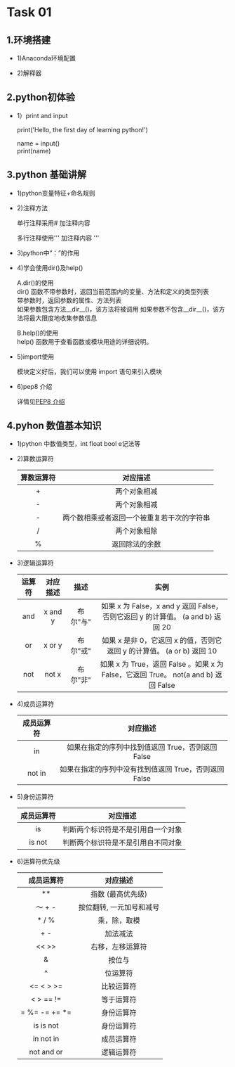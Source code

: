 Task 01
==============
1.环境搭建
--------------
* 1)Anaconda环境配置

* 2)解释器

2.python初体验
----------------
* 1）print and input

  print('Hello, the first day of learning python!')
  
  name = input()  
  print(name)
  
3.python 基础讲解
---------------
* 1)python变量特征+命名规则
* 2)注释方法

  单行注释采用# 加注释内容
  
  多行注释使用'''    加注释内容   '''
  
 
* 3)python中“：”的作用
* 4)学会使用dir()及help()

  A.dir()的使用  
  dir() 函数不带参数时，返回当前范围内的变量、方法和定义的类型列表  
  带参数时，返回参数的属性、方法列表  
  如果参数包含方法__dir__()，该方法将被调用
  如果参数不包含__dir__()，该方法将最大限度地收集参数信息
  
  B.help()的使用  
  help() 函数用于查看函数或模块用途的详细说明。
  
* 5)import使用

  模块定义好后，我们可以使用 import 语句来引入模块
  
* 6)pep8 介绍

  详情见[PEP8 介绍](https://www.python.org/dev/peps/pep-0008/ "悬停显示")
  
4.pyhon 数值基本知识
----------------------

* 1)python 中数值类型，int float bool e记法等
* 2)算数运算符

  |算数运算符|对应描述|
  |:------:|:------:|
  |+|两个对象相减|
  |-|两个对象相减|
  |-|两个数相乘或者返回一个被重复若干次的字符串|
  |/|两个对象相除|
  |%|返回除法的余数|

* 3)逻辑运算符

  |运算符|对应描述|描述|	实例|
  |:------:|:------:|:------:|:------:|
  |and|	x and y|	布尔"与" | 如果 x 为 False，x and y 返回 False，否则它返回 y 的计算值。 	(a and b) 返回 20|
  |or	|x or y|	布尔"或" |如果 x 是非 0，它返回 x 的值，否则它返回 y 的计算值。	(a or b) 返回 10|
  |not	|not x	|布尔"非" | 如果 x 为 True，返回 False 。如果 x 为 False，它返回 True。	not(a and b) 返回 False |

* 4)成员运算符

  |成员运算符|对应描述|
  |:------:|:------:|
  |in|如果在指定的序列中找到值返回 True，否则返回 False|
  |not in|如果在指定的序列中没有找到值返回 True，否则返回 False|

* 5)身份运算符

  |成员运算符|对应描述|
  |:------:|:------:|
  |is|判断两个标识符是不是引用自一个对象|
  |is not|判断两个标识符是不是引用自不同对象|

* 6)运算符优先级

  |成员运算符|对应描述|
  |:------:|:------:|
  |**|指数 (最高优先级)|
  |～ + -|按位翻转, 一元加号和减号|
  |* / % |	乘，除，取模|
  |+ - 	|加法减法|
  |<< >> |	右移，左移运算符|
  |& 	|按位与|
  |^ | 	位运算符|
  |<= < > >= 	|比较运算符|
  |< > == != 	|等于运算符|
  |= %= -= += *= 	|身份运算符|
  |is is not 	|身份运算符|
  |in not in 	|成员运算符|
  |not and or| 	逻辑运算符|


